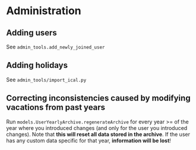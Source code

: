 # Administration

## Adding users

See `admin_tools.add_newly_joined_user`

## Adding holidays

See `admin_tools/import_ical.py`

## Correcting inconsistencies caused by modifying vacations from past years

Run `models.UserYearlyArchive.regenerateArchive` for every year >= of the year where you introduced changes (and only for the user you introduced changes).
Note that **this will reset all data stored in the archive**. If the user has any custom data specific for that year, **information will be lost**!
